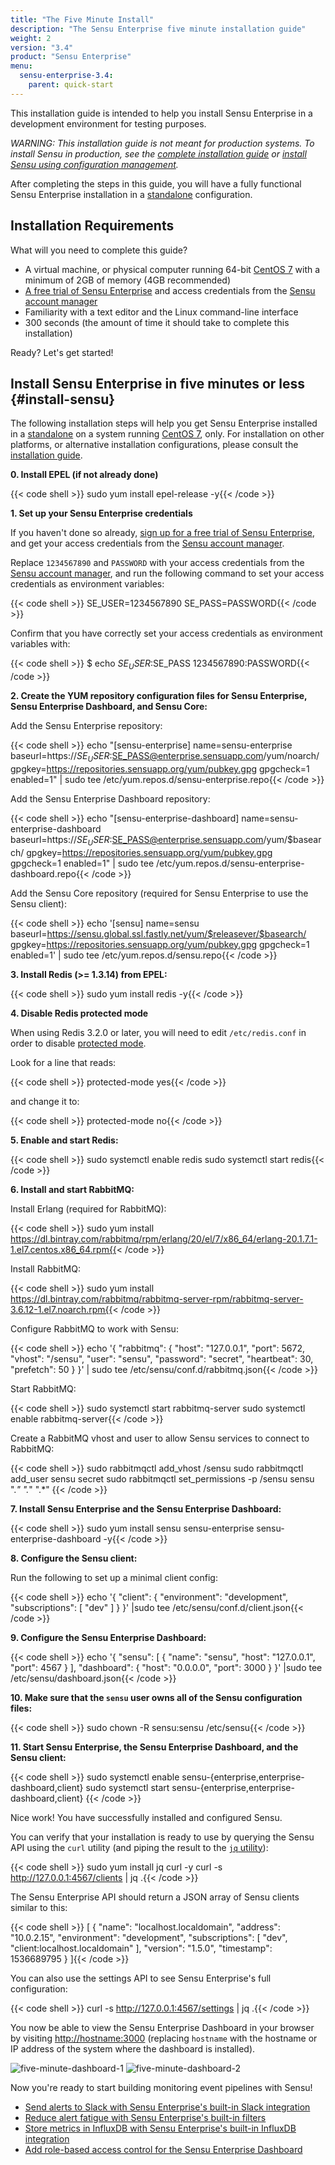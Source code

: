 ```yaml
---
title: "The Five Minute Install"
description: "The Sensu Enterprise five minute installation guide"
weight: 2
version: "3.4"
product: "Sensu Enterprise"
menu:
  sensu-enterprise-3.4:
    parent: quick-start
---
```


This installation guide is intended to help you install Sensu Enterprise in
a development environment for testing purposes.

_WARNING: This installation guide is not meant for production systems.
To install Sensu in production, see the [complete installation guide][2]
or [install Sensu using configuration management][11]._

After completing the steps in this guide, you will have a fully functional Sensu
Enterprise installation in a [standalone][4] configuration.

## Installation Requirements

What will you need to complete this guide?

- A virtual machine, or physical computer running 64-bit
  [CentOS 7][5] with a minimum of 2GB of memory (4GB recommended)
- [A free trial of Sensu Enterprise](https://account.sensu.io/users/sign_up?plan=platinum) and access credentials from the [Sensu account manager](https://account.sensu.io/)
- Familiarity with a text editor and the Linux command-line interface
- 300 seconds (the amount of time it should take to complete this installation)

Ready? Let's get started!

## Install Sensu Enterprise in five minutes or less {#install-sensu}

The following installation steps will help you get Sensu Enterprise installed in a
[standalone][4] on a system running [CentOS 7][5], only. For installation on
other platforms, or alternative installation configurations, please consult
the [installation guide][2].

**0. Install EPEL (if not already done)**

{{< code shell >}}
sudo yum install epel-release -y{{< /code >}}

**1. Set up your Sensu Enterprise credentials**

If you haven't done so already, [sign up for a free trial of Sensu Enterprise](https://account.sensu.io/users/sign_up?plan=platinum), and get your access credentials from the [Sensu account manager](https://account.sensu.io/).

Replace `1234567890` and `PASSWORD` with your access credentials from the [Sensu account manager](https://account.sensu.io/), and run the following command to set your access credentials as environment variables:

{{< code shell >}}
SE_USER=1234567890
SE_PASS=PASSWORD{{< /code >}}

Confirm that you have correctly set your access credentials as environment variables with:

{{< code shell >}}
$ echo $SE_USER:$SE_PASS
1234567890:PASSWORD{{< /code >}}

**2. Create the YUM repository configuration files for Sensu Enterprise, Sensu Enterprise Dashboard, and Sensu Core:**

Add the Sensu Enterprise repository:

{{< code shell >}}
echo "[sensu-enterprise]
name=sensu-enterprise
baseurl=https://$SE_USER:$SE_PASS@enterprise.sensuapp.com/yum/noarch/
gpgkey=https://repositories.sensuapp.org/yum/pubkey.gpg
gpgcheck=1
enabled=1" | sudo tee /etc/yum.repos.d/sensu-enterprise.repo{{< /code >}}

Add the Sensu Enterprise Dashboard repository:

{{< code shell >}}
echo "[sensu-enterprise-dashboard]
name=sensu-enterprise-dashboard
baseurl=https://$SE_USER:$SE_PASS@enterprise.sensuapp.com/yum/\$basearch/
gpgkey=https://repositories.sensuapp.org/yum/pubkey.gpg
gpgcheck=1
enabled=1" | sudo tee /etc/yum.repos.d/sensu-enterprise-dashboard.repo{{< /code >}}

Add the Sensu Core repository (required for Sensu Enterprise to use the Sensu client):

{{< code shell >}}
echo '[sensu]
name=sensu
baseurl=https://sensu.global.ssl.fastly.net/yum/$releasever/$basearch/
gpgkey=https://repositories.sensuapp.org/yum/pubkey.gpg
gpgcheck=1
enabled=1' | sudo tee /etc/yum.repos.d/sensu.repo{{< /code >}}

**3. Install Redis (>= 1.3.14) from EPEL:**

{{< code shell >}}
sudo yum install redis -y{{< /code >}}

**4. Disable Redis protected mode**

When using Redis 3.2.0 or later, you will need to edit `/etc/redis.conf` in
order to disable [protected mode][redis-security].

Look for a line that reads:

{{< code shell >}}
protected-mode yes{{< /code >}}

and change it to:

{{< code shell >}}
protected-mode no{{< /code >}}

**5. Enable and start Redis:**

{{< code shell >}}
sudo systemctl enable redis
sudo systemctl start redis{{< /code >}}

**6. Install and start RabbitMQ:**

Install Erlang (required for RabbitMQ):

{{< code shell >}}
sudo yum install https://dl.bintray.com/rabbitmq/rpm/erlang/20/el/7/x86_64/erlang-20.1.7.1-1.el7.centos.x86_64.rpm{{< /code >}}

Install RabbitMQ:

{{< code shell >}}
sudo yum install https://dl.bintray.com/rabbitmq/rabbitmq-server-rpm/rabbitmq-server-3.6.12-1.el7.noarch.rpm{{< /code >}}

Configure RabbitMQ to work with Sensu:

{{< code shell >}}
echo '{
  "rabbitmq": {
    "host": "127.0.0.1",
    "port": 5672,
    "vhost": "/sensu",
    "user": "sensu",
    "password": "secret",
    "heartbeat": 30,
    "prefetch": 50
  }
}' | sudo tee /etc/sensu/conf.d/rabbitmq.json{{< /code >}}

Start RabbitMQ:

{{< code shell >}}
sudo systemctl start rabbitmq-server
sudo systemctl enable rabbitmq-server{{< /code >}}

Create a RabbitMQ vhost and user to allow Sensu services to connect to RabbitMQ:

{{< code shell >}}
sudo rabbitmqctl add_vhost /sensu
sudo rabbitmqctl add_user sensu secret
sudo rabbitmqctl set_permissions -p /sensu sensu ".*" ".*" ".*"
{{< /code >}}

**7. Install Sensu Enterprise and the Sensu Enterprise Dashboard:**

{{< code shell >}}
sudo yum install sensu sensu-enterprise sensu-enterprise-dashboard -y{{< /code >}}

**8. Configure the Sensu client:**

Run the following to set up a minimal client config:

{{< code shell >}}
echo '{
  "client": {
    "environment": "development",
    "subscriptions": [
      "dev"
    ]
  }
}' |sudo tee /etc/sensu/conf.d/client.json{{< /code >}}

**9. Configure the Sensu Enterprise Dashboard:**

{{< code shell >}}
echo '{
  "sensu": [
    {
      "name": "sensu",
      "host": "127.0.0.1",
      "port": 4567
    }
  ],
  "dashboard": {
    "host": "0.0.0.0",
    "port": 3000
  }
}' |sudo tee /etc/sensu/dashboard.json{{< /code >}}

**10. Make sure that the `sensu` user owns all of the Sensu configuration files:**

{{< code shell >}}
sudo chown -R sensu:sensu /etc/sensu{{< /code >}}

**11. Start Sensu Enterprise, the Sensu Enterprise Dashboard, and the Sensu client:**

{{< code shell >}}
sudo systemctl enable sensu-{enterprise,enterprise-dashboard,client}
sudo systemctl start sensu-{enterprise,enterprise-dashboard,client}
{{< /code >}}

Nice work! You have successfully installed and configured Sensu.

You can verify that your installation is ready to use by querying the Sensu API
using the `curl` utility (and piping the result to the [`jq` utility][10]):

{{< code shell >}}
sudo yum install jq curl -y
curl -s http://127.0.0.1:4567/clients | jq .{{< /code >}}

The Sensu Enterprise API should return a JSON array of Sensu clients similar to this:

{{< code shell >}}
[
  {
    "name": "localhost.localdomain",
    "address": "10.0.2.15",
    "environment": "development",
    "subscriptions": [
      "dev",
      "client:localhost.localdomain"
    ],
    "version": "1.5.0",
    "timestamp": 1536689795
  }
]{{< /code >}}

You can also use the settings API to see Sensu Enterprise's full configuration:

{{< code shell >}}
curl -s http://127.0.0.1:4567/settings | jq .{{< /code >}}

You now be able to view the Sensu Enterprise Dashboard in your browser by visiting [http://hostname:3000](http://hostname:3000) (replacing `hostname` with the hostname or IP address of the system where the dashboard is installed).

![five-minute-dashboard-1](/images/five-minute-dashboard-1.png)
![five-minute-dashboard-2](/images/five-minute-dashboard-2.png)

Now you're ready to start building monitoring event pipelines with Sensu!

- [Send alerts to Slack with Sensu Enterprise's built-in Slack integration][13]
- [Reduce alert fatigue with Sensu Enterprise's built-in filters][14]
- [Store metrics in InfluxDB with Sensu Enterprise's built-in InfluxDB integration][15]
- [Add role-based access control for the Sensu Enterprise Dashboard][16]

[1]:  /sensu-core/latest/overview/architecture/
[2]:  /sensu-core/latest/installation/overview/
[3]:  /sensu-core/latest/installation/installation-strategies/
[4]:  /sensu-core/latest/installation/installation-strategies/#standalone
[5]:  https://wiki.centos.org/Manuals/ReleaseNotes/CentOS7
[9]:  /sensu-core/latest/platforms/sensu-on-rhel-centos/#install-sensu-enterprise-repository
[10]: https://stedolan.github.io/jq/
[redis-security]: https://redis.io/topics/security
[11]: /sensu-core/latest/installation/configuration-management
[13]: ../../integrations/slack
[14]: ../../built-in-filters
[15]: ../../integrations/influxdb
[16]: /sensu-enterprise-dashboard/latest/rbac/overview/
